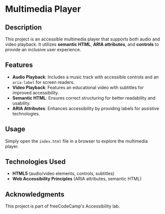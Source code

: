 # Multimedia Player

## Description
This project is an accessible multimedia player that supports both audio and video playback. It utilizes **semantic HTML**, **ARIA attributes**, and **controls** to provide an inclusive user experience.

## Features
- **Audio Playback**: Includes a music track with accessible controls and an `aria-label` for screen readers.  
- **Video Playback**: Features an educational video with subtitles for improved accessibility.  
- **Semantic HTML**: Ensures correct structuring for better readability and usability.  
- **ARIA Attributes**: Enhances accessibility by providing labels for assistive technologies.  

## Usage
Simply open the `index.html` file in a browser to explore the multimedia player.  

## Technologies Used
- **HTML5** (audio/video elements, controls, subtitles)  
- **Web Accessibility Principles** (ARIA attributes, semantic HTML)  

## Acknowledgments
This project is part of freeCodeCamp's Accessibility lab.  
